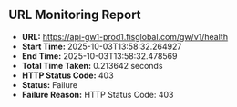 ## URL Monitoring Report

- **URL:** https://api-gw1-prod1.fisglobal.com/gw/v1/health
- **Start Time:** 2025-10-03T13:58:32.264927
- **End Time:** 2025-10-03T13:58:32.478569
- **Total Time Taken:** 0.213642 seconds
- **HTTP Status Code:** 403
- **Status:** Failure
- **Failure Reason:** HTTP Status Code: 403
